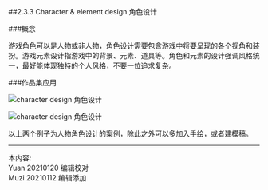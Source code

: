 ##2.3.3 Character & element design 角色设计 

###概念

游戏角色可以是人物或非人物，角色设计需要包含游戏中将要呈现的各个视角和装扮。游戏元素设计指游戏中的背景、元素、道具等。角色和元素的设计强调风格统一，最好能体现独特的个人风格，不要一位追求复杂。



###作品集应用

![character design 角色设计](http://kitpic.makebi.net/2021/ixd_36.jpg)

![character design 角色设计](http://kitpic.makebi.net/2021/ixd_37.jpg)

 以上两个例子为人物角色设计的案例，除此之外可以多加入手绘，或者建模稿。





---
本内容:    
Yuan 20210120 编辑校对  
Muzi 20210112 编辑添加

